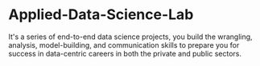 # Applied-Data-Science-Lab
It's a series of end-to-end data science projects, you build the wrangling, analysis, model-building, and communication skills to prepare you for success in data-centric careers in both the private and public sectors.
